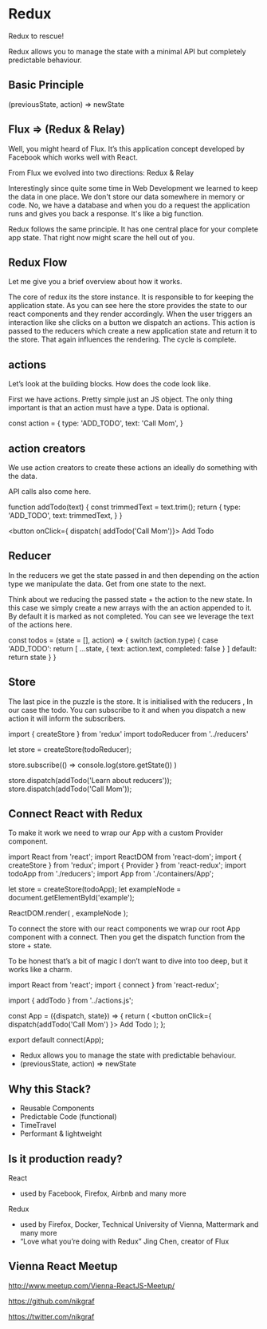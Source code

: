 # Redux  



Redux to rescue!

Redux allows you to manage the state with a minimal API but completely predictable behaviour.



## Basic Principle

(previousState, action) => newState



## Flux => (Redux & Relay)  

Well, you might heard of Flux. It’s this application concept developed by Facebook which works well with React.

From Flux we evolved into two directions: Redux & Relay







Interestingly since quite some time in Web Development we learned to keep the data in one place. 
We don't store our data somewhere in memory or code. 
No, we have a database and when you do a request the application runs and gives you back a response. 
It's like a big function.

Redux follows the same principle. 
It has one central place for your complete app state. 
That right now might scare the hell out of you.




## Redux Flow  

Let me give you a brief overview about how it works.

The core of redux its the store instance. 
It is responsible to for keeping the application state. 
As you can see here the store provides the state to our react components and they render accordingly. 
When the user triggers an interaction like she clicks on a button we dispatch an actions. 
This action is passed to the reducers which create a new application state and return it to the store. 
That again influences the rendering. 
The cycle is complete.



## actions



Let’s look at the building blocks. How does the code look like.

First we have actions. Pretty simple just an JS object. 
The only thing important is that an action must have a type.
Data is optional.



const action = {
    type: 'ADD_TODO',
    text: 'Call Mom',
}


## action creators

We use action creators to create these actions an ideally do something with the data.

API calls also come here.


function addTodo(text) {
    const trimmedText = text.trim();
    return {
        type: 'ADD_TODO',
        text: trimmedText,
    }
}


<button onClick={ dispatch( addTodo('Call Mom')}>
    Add Todo
</button>



## Reducer 


In the reducers we get the state passed in and then depending on the action type we manipulate the data. Get from one state to the next.

Think about we reducing the passed state + the action to the new state. 
In this case we simply create a new arrays with the an action appended to it.
By default it is marked as not completed. You can see we leverage the text of the actions here.


const todos = (state = [], action) => {
    switch (action.type) {
        case 'ADD_TODO':
            return [
                ...state,
                {
                    text: action.text,
                    completed: false
                }
            ]
    default:
        return state
    }
}



## Store  

The last pice in the puzzle is the store. 
It is initialised with the reducers , In our case the todo.
You can subscribe to it and when you dispatch a new action it will inform the subscribers.


import { createStore } from 'redux'
import todoReducer from '../reducers'

let store = createStore(todoReducer);

store.subscribe(() =>
    console.log(store.getState())
)

store.dispatch(addTodo('Learn about reducers'));
store.dispatch(addTodo('Call Mom'));


## Connect React with Redux  

To make it work we need to wrap our App with a custom Provider component.


import React from 'react';
import ReactDOM from 'react-dom';
import { createStore } from 'redux';
import { Provider } from 'react-redux';
import todoApp from './reducers';
import App from './containers/App';

let store = createStore(todoApp);
let exampleNode = document.getElementById('example');

ReactDOM.render(
    <Provider store={store}><App /></Provider>,
    exampleNode
);




To connect the store with our react components we wrap our root App component with a connect. 
Then you get the dispatch function from the store + state.

To be honest that’s a bit of magic I don’t want to dive into too deep, but it works like a charm.



import React from 'react';
import { connect } from 'react-redux';

import { addTodo } from '../actions.js';

const App = ({dispatch, state}) => {
    return (
        <button onClick={ dispatch(addTodo('Call Mom') }>
            Add Todo
        </button>
    );
};

export default connect(App);









- Redux allows you to manage the state with predictable behaviour.
- (previousState, action) => newState




## Why this Stack?

- Reusable Components
- Predictable Code (functional)
- TimeTravel
- Performant & lightweight


## Is it production ready?


React
- used by Facebook, Firefox, Airbnb and many more

Redux
- used by Firefox, Docker, Technical University of Vienna, Mattermark and many more
- “Love what you’re doing with Redux”  Jing Chen, creator of Flux





## Vienna React Meetup

http://www.meetup.com/Vienna-ReactJS-Meetup/


https://github.com/nikgraf

https://twitter.com/nikgraf 

































